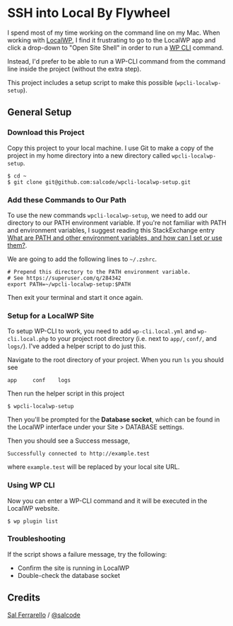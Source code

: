 # SSH into Local By Flywheel

I spend most of my time working on the command line on my Mac.  When working with [LocalWP](https://localwp.com/), I find it frustrating to go to the LocalWP app and click a drop-down to "Open Site Shell" in order to run a [WP CLI](https://wp-cli.org) command.

Instead, I'd prefer to be able to run a WP-CLI command from the command line inside the project (without the extra step).

This project includes a setup script to make this possible (`wpcli-localwp-setup`).

## General Setup

### Download this Project

Copy this project to your local machine.  I use Git to make a copy of the project
in my home directory into a new directory called `wpcli-localwp-setup`.

```
$ cd ~
$ git clone git@github.com:salcode/wpcli-localwp-setup.git
```

### Add these Commands to Our Path

To use the new commands `wpcli-localwp-setup`, we need to add our directory
to our PATH environment variable. If you're not familiar with PATH and environment
variables, I suggest reading this StackExchange entry
[What are PATH and other environment variables, and how can I set or use them?](https://superuser.com/q/284342).

We are going to add the following lines to `~/.zshrc`.

```
# Prepend this directory to the PATH environment variable.
# See https://superuser.com/q/284342
export PATH=~/wpcli-localwp-setup:$PATH
```

Then exit your terminal and start it once again.

### Setup for a LocalWP Site

To setup WP-CLI to work, you need to add `wp-cli.local.yml` and `wp-cli.local.php` to your project root directory (i.e. next to `app/`, `conf/`, and `logs/`). I've added a helper script to do just this.

Navigate to the root directory of your project.  When you run `ls` you should see

```
app     conf    logs
```

Then run the helper script in this project

```
$ wpcli-localwp-setup
```

Then you'll be prompted for the **Database socket**, which can be found in the LocalWP interface under your Site > DATABASE settings.

Then you should see a Success message,

```
Successfully connected to http://example.test
```

where `example.test` will be replaced by your local site URL.

### Using WP CLI

Now you can enter a WP-CLI command and it will be executed in the LocalWP website.

```
$ wp plugin list
```

### Troubleshooting

If the script shows a failure message, try the following:

- Confirm the site is running in LocalWP
- Double-check the database socket

## Credits

[Sal Ferrarello](https://salferrarello.com) / [@salcode](https://twitter.com/salcode)
